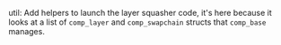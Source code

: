 util: Add helpers to launch the layer squasher code, it's here because it looks
at a list of `comp_layer` and `comp_swapchain` structs that `comp_base` manages.
